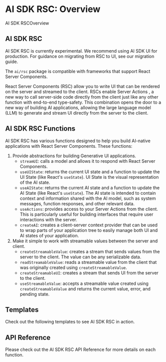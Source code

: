 # AI SDK RSC: Overview

AI SDK RSCOverview

AI SDK RSC
-------------------------

AI SDK RSC is currently experimental. We recommend using AI SDK UI for production. For guidance on migrating from RSC to UI, see our migration guide.

The `ai/rsc` package is compatible with frameworks that support React Server Components.

React Server Components (RSC) allow you to write UI that can be rendered on the server and streamed to the client. RSCs enable Server Actions , a new way to call server-side code directly from the client just like any other function with end-to-end type-safety. This combination opens the door to a new way of building AI applications, allowing the large language model (LLM) to generate and stream UI directly from the server to the client.

AI SDK RSC Functions
---------------------------------------------

AI SDK RSC has various functions designed to help you build AI-native applications with React Server Components. These functions:

1. Provide abstractions for building Generative UI applications.
    * `streamUI`: calls a model and allows it to respond with React Server Components.
    * `useUIState`: returns the current UI state and a function to update the UI State (like React's `useState`). UI State is the visual representation of the AI state.
    * `useAIState`: returns the current AI state and a function to update the AI State (like React's `useState`). The AI state is intended to contain context and information shared with the AI model, such as system messages, function responses, and other relevant data.
    * `useActions`: provides access to your Server Actions from the client. This is particularly useful for building interfaces that require user interactions with the server.
    * `createAI`: creates a client-server context provider that can be used to wrap parts of your application tree to easily manage both UI and AI states of your application.
2. Make it simple to work with streamable values between the server and client.
    * `createStreamableValue`: creates a stream that sends values from the server to the client. The value can be any serializable data.
    * `readStreamableValue`: reads a streamable value from the client that was originally created using `createStreamableValue`.
    * `createStreamableUI`: creates a stream that sends UI from the server to the client.
    * `useStreamableValue`: accepts a streamable value created using `createStreamableValue` and returns the current value, error, and pending state.

Templates
-----------------------

Check out the following templates to see AI SDK RSC in action.

API Reference
-------------------------------

Please check out the AI SDK RSC API Reference for more details on each function.
